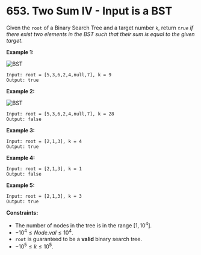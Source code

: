 # 653. Two Sum IV - Input is a BST

Given the `root` of a Binary Search Tree and a target number `k`, return *`true` if there exist two elements in the BST such that their sum is equal to the given target*.

**Example 1:**

![BST](https://assets.leetcode.com/uploads/2020/09/21/sum_tree_1.jpg)

```()
Input: root = [5,3,6,2,4,null,7], k = 9
Output: true
```

**Example 2:**

![BST](https://assets.leetcode.com/uploads/2020/09/21/sum_tree_2.jpg)

```()
Input: root = [5,3,6,2,4,null,7], k = 28
Output: false
```

**Example 3:**

```()
Input: root = [2,1,3], k = 4
Output: true
```

**Example 4:**

```()
Input: root = [2,1,3], k = 1
Output: false
```

**Example 5:**

```()
Input: root = [2,1,3], k = 3
Output: true
```

**Constraints:**

- The number of nodes in the tree is in the range $[1, 10^4]$.
- $-10^4  \leq Node.val \leq 10^4$.
- `root` is guaranteed to be a **valid** binary search tree.
- $-10^5 \leq k \leq 10^5$.
